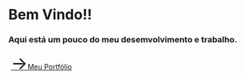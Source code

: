 <!DOCTYPE html>
<html>
<head>
  <h1>Bem Vindo!!</h1>
<style>
  .link-with-arrow::before {
    content: "\2192"; 
    font-size: 2.5em;
    margin-left: 5px; 
  }
</style>
</head>
<body>
<h3>Aqui está um pouco do meu desemvolvimento e trabalho.</h3>
  <a class="link-with-arrow" href="https://jv-quintino.github.io/jv/">Meu Portfólio</a>
</body>
</html>
